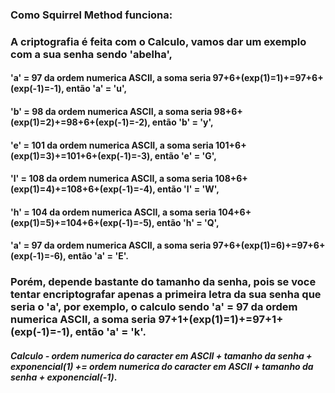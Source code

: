 ### Como Squirrel Method funciona:

### A criptografia é feita com o **Calculo**, vamos dar um exemplo com a sua senha sendo 'abelha',
#### 'a' = 97 da ordem numerica ASCII, a soma seria 97+6+(exp(1)=1)+=97+6+(exp(-1)=-1), então 'a' = 'u',
#### 'b' = 98 da ordem numerica ASCII, a soma seria 98+6+(exp(1)=2)+=98+6+(exp(-1)=-2), então 'b' = 'y',
#### 'e' = 101 da ordem numerica ASCII, a soma seria 101+6+(exp(1)=3)+=101+6+(exp(-1)=-3), então 'e' = 'G',
#### 'l' = 108 da ordem numerica ASCII, a soma seria 108+6+(exp(1)=4)+=108+6+(exp(-1)=-4), então 'l' = 'W',
#### 'h' = 104 da ordem numerica ASCII, a soma seria 104+6+(exp(1)=5)+=104+6+(exp(-1)=-5), então 'h' = 'Q',
#### 'a' = 97 da ordem numerica ASCII, a soma seria 97+6+(exp(1)=6)+=97+6+(exp(-1)=-6), então 'a' = 'E'.

### Porém, depende bastante do tamanho da senha, pois se voce tentar encriptografar apenas a primeira letra da sua senha que seria o 'a', por exemplo, o calculo sendo 'a' = 97 da ordem numerica ASCII, a soma seria 97+1+(exp(1)=1)+=97+1+(exp(-1)=-1), então 'a' = 'k'.

#### *Calculo - ordem numerica do caracter em ASCII + tamanho da senha + exponencial(1) += ordem numerica do caracter em ASCII + tamanho da senha + exponencial(-1)*.